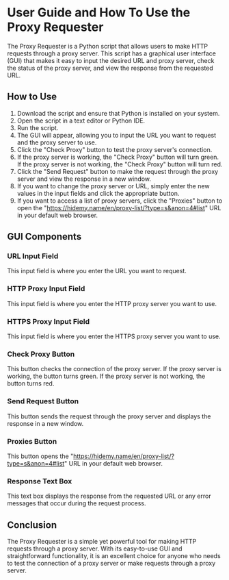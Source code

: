 User Guide and How To Use the Proxy Requester
=============================================

The Proxy Requester is a Python script that allows users to make HTTP requests through a proxy server. This script has a graphical user interface (GUI) that makes it easy to input the desired URL and proxy server, check the status of the proxy server, and view the response from the requested URL.

How to Use
----------

1.  Download the script and ensure that Python is installed on your system.
2.  Open the script in a text editor or Python IDE.
3.  Run the script.
4.  The GUI will appear, allowing you to input the URL you want to request and the proxy server to use.
5.  Click the "Check Proxy" button to test the proxy server's connection.
6.  If the proxy server is working, the "Check Proxy" button will turn green. If the proxy server is not working, the "Check Proxy" button will turn red.
7.  Click the "Send Request" button to make the request through the proxy server and view the response in a new window.
8.  If you want to change the proxy server or URL, simply enter the new values in the input fields and click the appropriate button.
9.  If you want to access a list of proxy servers, click the "Proxies" button to open the "<https://hidemy.name/en/proxy-list/?type=s&anon=4#list>" URL in your default web browser.

GUI Components
--------------

### URL Input Field

This input field is where you enter the URL you want to request.

### HTTP Proxy Input Field

This input field is where you enter the HTTP proxy server you want to use.

### HTTPS Proxy Input Field

This input field is where you enter the HTTPS proxy server you want to use.

### Check Proxy Button

This button checks the connection of the proxy server. If the proxy server is working, the button turns green. If the proxy server is not working, the button turns red.

### Send Request Button

This button sends the request through the proxy server and displays the response in a new window.

### Proxies Button

This button opens the "<https://hidemy.name/en/proxy-list/?type=s&anon=4#list>" URL in your default web browser.

### Response Text Box

This text box displays the response from the requested URL or any error messages that occur during the request process.

Conclusion
----------

The Proxy Requester is a simple yet powerful tool for making HTTP requests through a proxy server. With its easy-to-use GUI and straightforward functionality, it is an excellent choice for anyone who needs to test the connection of a proxy server or make requests through a proxy server.

